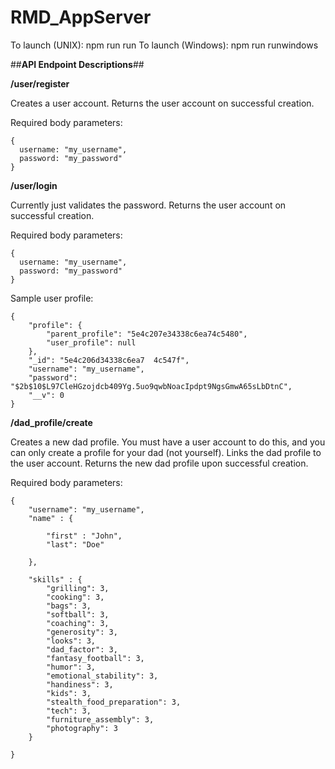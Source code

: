 # RMD_AppServer

To launch (UNIX): npm run run
To launch (Windows): npm run runwindows

##**API Endpoint Descriptions**##

**/user/register**

Creates a user account. Returns the user account on successful creation.

Required body parameters:
```
{
  username: "my_username",
  password: "my_password"
}
```

**/user/login**

Currently just validates the password. Returns the user account on successful creation.

Required body parameters:
```
{
  username: "my_username",
  password: "my_password"
}
```

Sample user profile:
```
{
    "profile": {
        "parent_profile": "5e4c207e34338c6ea74c5480",
        "user_profile": null
    },
    "_id": "5e4c206d34338c6ea7  4c547f",
    "username": "my_username",
    "password": "$2b$10$L97CleHGzojdcb409Yg.5uo9qwbNoacIpdpt9NgsGmwA65sLbDtnC",
    "__v": 0
}
```

**/dad_profile/create**

Creates a new dad profile. You must have a user account to do this, and you can only create a profile for your dad (not yourself). Links the dad profile to the user account.
Returns the new dad profile upon successful creation.

Required body parameters:
```
{
	"username": "my_username",
	"name" : {

		"first" : "John",
		"last": "Doe"

	},

	"skills" : {
		"grilling": 3,
        "cooking": 3, 
        "bags": 3,
        "softball": 3,
        "coaching": 3,
        "generosity": 3,
        "looks": 3,
        "dad_factor": 3,
        "fantasy_football": 3,
        "humor": 3,
        "emotional_stability": 3,
        "handiness": 3,
        "kids": 3,
        "stealth_food_preparation": 3,
        "tech": 3,
        "furniture_assembly": 3,
        "photography": 3
	}

}
```
